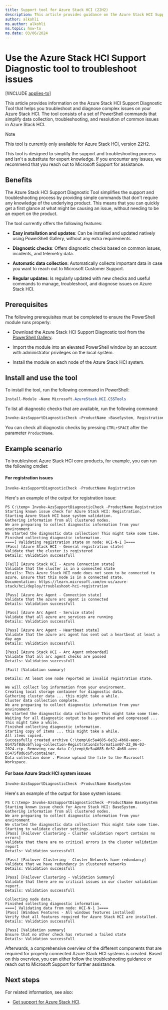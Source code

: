 ```yaml
---
title: Support tool for Azure Stack HCI (22H2)
description: This article provides guidance on the Azure Stack HCI Support Diagnostic Tool for Azure Stack HCI, version 22H2.
author: alkohli
ms.author: alkohli
ms.topic: how-to
ms.date: 03/06/2024
---
```


# Use the Azure Stack HCI Support Diagnostic tool to troubleshoot issues 

[!INCLUDE [applies-to](../../hci/includes/hci-applies-to-22h2.md)]

This article provides information on the Azure Stack HCI Support Diagnostic Tool that helps you troubleshoot and diagnose complex issues on your Azure Stack HCI. The tool consists of a set of PowerShell commands that simplify data collection, troubleshooting, and resolution of common issues in Azure Stack HCI.

> [!NOTE]
> This tool is currently only available for Azure Stack HCI, version 22H2.

This tool is designed to simplify the support and troubleshooting process and isn't a substitute for expert knowledge. If you encounter any issues, we recommend that you reach out to Microsoft Support for assistance.



## Benefits

The Azure Stack HCI Support Diagnostic Tool simplifies the support and troubleshooting process by providing simple commands that don't require any knowledge of the underlying product. This means that you can quickly get a first glance at what might be causing an issue, without needing to be an expert on the product.

The tool currently offers the following features:

- **Easy installation and updates**: Can be installed and updated natively using PowerShell Gallery, without any extra requirements.

- **Diagnostic checks**: Offers diagnostic checks based on common issues, incidents, and telemetry data.

- **Automatic data collection**: Automatically collects important data in case you want to reach out to Microsoft Customer Support.

- **Regular updates**: Is regularly updated with new checks and useful commands to manage, troubleshoot, and diagnose issues on Azure Stack HCI.

## Prerequisites

The following prerequisites must be completed to ensure the PowerShell module runs properly:

- Download the Azure Stack HCI Support Diagnostic tool from the [PowerShell Gallery](https://www.powershellgallery.com/packages?q=hci).

- Import the module into an elevated PowerShell window by an account with administrator privileges on the local system.

- Install the  module on each node of the Azure Stack HCI system.

## Install and use the tool

To install the tool, run the following command in PowerShell:

```powershell
Install-Module –Name Microsoft.AzureStack.HCI.CSSTools
```

To list all diagnostic checks that are available, run the following command:

```powershell
Invoke-AzsSupportDiagnosticCheck –ProductName <BaseSystem, Registration>
```

You can check all diagnostic checks by pressing `CTRL+SPACE` after the parameter `ProductName`.

## Example scenario

To troubleshoot Azure Stack HCI core products, for example, you can run the following cmdlet:


#### For registration issues

```powershell
Invoke-AzsSupportDiagnosticCheck -ProductName Registration
```

Here's an example of the output for registration issue:

```output
PS C:\temp> Invoke-AzsSupportDiagnosticCheck -ProductName Registration
Starting known issue check for Azure Stack HCI: Registration.                                                                                                       
Starting Azure Stack HCI base system validation.                                                                                                                        
Gathering information from all clustered nodes.                                                                                                                         
We are preparing to collect diagnostic information from your environment                                                                                                
We started the diagnostic data collection! This might take some time.                                                                                                   
Finished collecting diagnostic information.                                                                                                                             
====[ Validating registration state on node: HCI-N-1 ]====                                                                                                              
[Pass] [Azure Stack HCI - General registration state]                                                                                                                   
Validate that the cluster is registered
Details: Validation successfull

[Fail] [Azure Stack HCI - Azure Connection state]
Validate that the cluster is in a connected state
Details: This Azure Stack HCI node does not seem to be connected to azure. Ensure that this node is in a connected state.
Documentation: https://learn.microsoft.com/en-us/azure-stack/hci/deploy/troubleshoot-hci-registration

[Pass] [Azure Arc Agent - Connection state]
Validate that the azure arc agent is connected
Details: Validation successfull

[Pass] [Azure Arc Agent - Service state]
Validate that all azure arc services are running
Details: Validation successfull

[Pass] [Azure Arc Agent - Heartbeat state]
Validate that the azure arc agent has sent out a heartbeat at least a day ago
Details: Validation successfull

[Pass] [Azure Stack HCI - Arc Agent onboarded]
Validate that all arc agent checks are passed
Details: Validation successfull

[Fail] [Validation summary]

Details: At least one node reported an invalid registration state.

We will collect log information from your envirorment.
Creating local storage container for diagnostic data.
Gathering cluster data ... this might take a while.
Cluster data collection complete.
We are preparing to collect diagnostic information from your environment
We started the diagnostic data collection! This might take some time.
Waiting for all diagnostic output to be generated and compressed ... this might take a while.
Finished collecting diagnostic information.
Starting copy of items ... this might take a while.
All items copied.
Successfully created archive C:\temp\6c5a4685-6e32-4b68-aeec-05475f8d6c6f\log-collection-RegistrationInformation07-22_06-03-2024.zip. Removing raw data C:\temp\6c5a4685-6e32-4b68-aeec-05475f8d6c6f\container.
Data collection done . Please upload the file to the Microsoft Workspace.
```

#### For base Azure Stack HCI system issues

```powershell
Invoke-AzsSupportDiagnosticCheck -ProductName BaseSystem
```
Here's an example of the output for base system issues:

```output
PS C:\temp> Invoke-AzsSupportDiagnosticCheck -ProductName BaseSystem
Starting known issue check for Azure Stack HCI: BaseSystem.
Gathering information from all clustered nodes.
We are preparing to collect diagnostic information from your environment
We started the diagnostic data collection! This might take some time.
Starting to validate cluster settings.
[Pass] [Failover Clustering - Cluster validation report contains no errors]
Validate that there are no critical errors in the cluster validation report
Details: Validation successfull

[Pass] [Failover Clustering - Cluster Networks have redundancy]
Validate that we have redundancy in clustered networks
Details: Validation successfull

[Pass] [Failover Clustering - Validation Summary]
Validate that there are no critical issues in our cluster validation report.
Details: Validation successfull

Collecting node data.
Finished collecting diagnostic information.
====[ Validating data from node: HCI-N-1 ]====
[Pass] [Windows Features - All windows features installed]
Verify that all features required for Azure Stack HCI are installed.
Details: Validation successfull

[Pass] [Validation summary]
Ensure that no other check has returned a failed state
Details: Validation successfull
```

Afterwards, a comprehensive overview of the different components that are required for properly connected Azure Stack HCI systems is created. Based on this overview, you can either follow the troubleshooting guidance or reach out to Microsoft Support for further assistance.




## Next steps

For related information, see also:

- [Get support for Azure Stack HCI](get-support.md).
